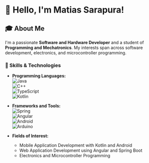 # 👋 Hello, I'm Matias Sarapura!

## 🎓 About Me
I'm a passionate **Software and Hardware Developer** and a student of **Programming and Mechatronics**. My interests span across software development, electronics, and microcontroller programming.

### 🔧 Skills & Technologies
- **Programming Languages:**  
  ![Java](https://img.shields.io/badge/Java-007396?style=flat&logo=java&logoColor=white)  
  ![C++](https://img.shields.io/badge/C++-00599C?style=flat&logo=cplusplus&logoColor=white)  
  ![TypeScript](https://img.shields.io/badge/TypeScript-007ACC?style=flat&logo=typescript&logoColor=white)  
  ![Kotlin](https://img.shields.io/badge/Kotlin-0095D5?style=flat&logo=kotlin&logoColor=white)  

- **Frameworks and Tools:**  
  ![Spring](https://img.shields.io/badge/Spring-6DB33F?style=flat&logo=spring&logoColor=white)  
  ![Angular](https://img.shields.io/badge/Angular-DD0031?style=flat&logo=angular&logoColor=white)  
  ![Android](https://img.shields.io/badge/Android-3DDC84?style=flat&logo=android&logoColor=white)  
  ![Arduino](https://img.shields.io/badge/Arduino-00979D?style=flat&logo=arduino&logoColor=white)  

- **Fields of Interest:**  
  - Mobile Application Development with Kotlin and Android  
  - Web Application Development using Angular and Spring Boot  
  - Electronics and Microcontroller Programming  

